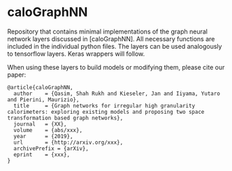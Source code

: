 # caloGraphNN

Repository that contains minimal implementations of the graph neural network layers discussed in [caloGraphNN].
All necessary functions are included in the individual python files. The layers can be used analogously to tensorflow layers. 
Keras wrappers will follow.

When using these layers to build models or modifying them, please cite our paper:

```
@article{caloGraphNN,
  author    = {Qasim, Shah Rukh and Kieseler, Jan and Iiyama, Yutaro and Pierini, Maurizio},
  title     = {Graph networks for irregular high granularity calorimeters: exploring existing models and proposing two space transformation based graph networks},
  journal   = {XX},
  volume    = {abs/xxx},
  year      = {2019},
  url       = {http://arxiv.org/xxx},
  archivePrefix = {arXiv},
  eprint    = {xxx},
}
```